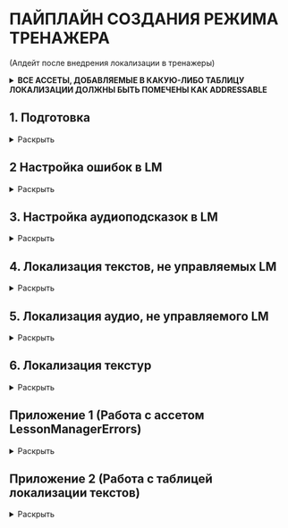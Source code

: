# ПАЙПЛАЙН СОЗДАНИЯ РЕЖИМА ТРЕНАЖЕРА  
(Апдейт после внедрения локализации в тренажеры)  

<details>
<summary><b>ВСЕ АССЕТЫ, ДОБАВЛЯЕМЫЕ В КАКУЮ-ЛИБО ТАБЛИЦУ ЛОКАЛИЗАЦИИ ДОЛЖНЫ БЫТЬ ПОМЕЧЕНЫ КАК ADDRESSABLE</b></summary>

Для того чтобы пометить ассет как Addressable необходимо поставить галочку в левой верхней части инспектора  
![Как пометить ассет как Addressable](../Images/HowToWorkWithLocalizedLM87.png)  

</details>

## 1. Подготовка  
<details>
<summary>Раскрыть</summary>

- Создать ассет LessonManagerErrors ([См. Приложение 1](#приложение-1-работа-с-ассетом-lessonmanagererrors))  
- Прилинковать ассет LessonManagerErrors к LessonManager  
![Прилинковать созданный ассет к LessonManager](../Images/HowToWorkWithLocalizedLM1.png)  
- Создать ассет AudioAdviceSO ([См. Приложение 3](#приложение-3-работа-с-ассетом-audioadviceso))  
- Прилинковать созданный ассет к LessonManager  
![Прилинковать ассет AudioAdviceSO к LessonManager](../Images/HowToWorkWithLocalizedLM2.png)  
- Если на сцене присутствует выпадающий список для выбора языка, то прилинковать к нему компонент ChangeLanguage. В ивенте SelectedIndexChanged выбрать метод OnLocaleChanged.
- Если на сцене не присутствует вышеуказанного выпадаюзего списка, то убедиться, что на префабе UI прилинкован компонент LocalizationInitializer
- Добавить к Lessonmanager компонент LMErrorsLocalizationHandler  
- В поле StringTableName вписать имя таблицы локализации, связанной с этим тренажером  
![Поле "StringTableName"](../Images/HowToWorkWithLocalizedLM2.png)  

</details>

## 2 Настройка ошибок в LM  
<details>
<summary>Раскрыть</summary>

- Открыть LM (Window-LessonManager_V2)  
![Открытие окна LM](../Images/HowToWorkWithLocalizedLM58.png)  
- Выбрать режим из выпадающего списка  
![Выбор режима LM](../Images/HowToWorkWithLocalizedLM3.png)  
- Открыть шаг, который необходимо настроить, нажав на кнопку с ID шага  
![Открытие шага](../Images/HowToWorkWithLocalizedLM4.png)  
- Раскрыть блок "Список ивентов, являющихся ошибкой"  
![Блок "Список ивентов, являющихся ошибкой"](../Images/HowToWorkWithLocalizedLM5.png)  

### 2.1 Добавление ошибки в шаг  

- Нажать кнопку “+”  
![Кнопка "+"](../Images/HowToWorkWithLocalizedLM6.png)  
- Из выпадающего списка необходимо выбрать имя ивента, который считается ошибкой, настроенный в ассете LessonManagerErrors  
![Выбор целевого ивента](../Images/HowToWorkWithLocalizedLM7.png)  
- Из выпадающего списка необходимо выбрать имя описания ошибки, настроенного в ассете LessonManagerErrors  
![Выбор описания ошибки](../Images/HowToWorkWithLocalizedLM8.png)  

### 2.2 Удаление ошибки из шага  

- Нажать на кнопку “-” под именем ивента  
![Удаление ошибки](../Images/HowToWorkWithLocalizedLM9.png)  
  
Если текста ошибки нет ни в одном значении выпадающего списка, доступного из LM, то необходимо добавить его в ассет LessonManagerErrors ([См. Приложение 1](#приложение-1-работа-с-ассетом-lessonmanagererrors))  

</details>

## 3. Настройка аудиоподсказок в LM  
<details>
<summary>Раскрыть</summary>

- Открыть LM (Window-LessonManager_V2)  
![Открытие окна LM](../Images/HowToWorkWithLocalizedLM58.png)  
- Выбрать режим из выпадающего списка  
![Выбор режима LM](../Images/HowToWorkWithLocalizedLM3.png)  
- Открыть шаг, который необходимо настроить, нажав на кнопку с ID шага  
![Открытие шага](../Images/HowToWorkWithLocalizedLM4.png)  
- Раскрыть блок "Аудио подсказка"  
![Блок "Аудио подсказка"](../Images/HowToWorkWithLocalizedLM59.png)  

### 3.1 Добавление аудиоподсказки в шаг  
  
- Из выпадающего списка необходимо выбрать имя аудиоподсказки  
![Выбор имени аудиоподсказки](../Images/HowToWorkWithLocalizedLM60.png)  
- В поле "Задержка" вписать значение - количество секунд между началом шага и запуском проигрывания аудиоподсказки  
![Поле "Задержка"](../Images/HowToWorkWithLocalizedLM61.png)  
- В поле "Время повтора" вписать значение - количество секунд через которое аудиоподсказка будет повторно запускаться после ее окончания. Чтобы отключить повтор аудиоподсказки значение этого поля следует оставить 0  
![Поле "Время повтора"](../Images/HowToWorkWithLocalizedLM62.png)  

### 3.2 Удаление аудиоподсказки из шага  

- Для удаления аудиоподсказки из шага достаточно в выпадающем списке выбрать значение "None"  
![Выбор имени аудиоподсказки](../Images/HowToWorkWithLocalizedLM60.png)  
  
Если аудиоподсказки нет ни в одном значении выпадающего списка, доступного из LM, то необходимо добавить его в ассет AudioAdviceSO ([См. Приложение 3](#приложение-3-работа-с-ассетом-audioadviceso))  

</details>

## 4. Локализация текстов, не управляемых LM  
<details>
<summary>Раскрыть</summary>

- Добавить локализуемый текст в таблицу локализации ([См. Приложение 2](#приложение-2-работа-с-таблицей-локализации-текстов))  
- На объект TextMeshPro, который необходимо локализовать, добавить компонент "LocalizeStringEvent"  
![Добавление компонента "LocalizeStringEvent"](../Images/HowToWorkWithLocalizedLM77.png)  
- В поле "StringReference" из выпадающего списка выбрать таблицу и ключ локализации  
![Поле "StringReference"](../Images/HowToWorkWithLocalizedLM78.png)  
- Добавить ивент в UpdateString  
![Кнопка добавления ивента](../Images/HowToWorkWithLocalizedLM79.png)  
- В качестве целевого объекта выбрать сам объект  
![Выбор целевого объекта ивента](../Images/HowToWorkWithLocalizedLM80.png)  
- В качестве метода выбрать TextMeshPro->Text в блоке "Dynamic string"  
![Выбор метода для обновления локализации](../Images/HowToWorkWithLocalizedLM81.png)  

</details>

## 5. Локализация аудио, не управляемого LM  
<details>
<summary>Раскрыть</summary>

- Добавить локализуемый аудиоклип в таблицу локализации ([См. Приложение 4](#приложение-4-работа-с-таблицей-локализации-ассетов))  
- На объект AudioSource, который необходимо локализовать, добавить компонент "LocalizeAudioClipEvent"  
![Добавление компонента "LocalizeAudioClipEvent"](../Images/HowToWorkWithLocalizedLM82.png)  
- В поле "LocalizedAssetReference" из выпадающего списка выбрать таблицу и ключ локализации  
![Поле "LocalizedAssetReference"](../Images/HowToWorkWithLocalizedLM83.png)  
- Добавить ивент в UpdateAsset  
![Кнопка добавления ивента](../Images/HowToWorkWithLocalizedLM84.png)  
- В качестве целевого объекта выбрать сам объект  
![Выбор целевого объекта ивента](../Images/HowToWorkWithLocalizedLM85.png)  
- В качестве метода выбрать AudioSource->Clip в блоке "Dynamic string"  
![Выбор метода для обновления локализации](../Images/HowToWorkWithLocalizedLM86.png)  

</details>

## 6. Локализация текстур  
<details>
<summary>Раскрыть</summary>

- Добавить локализуемый материал в таблицу локализации ([См. Приложение 4](#приложение-4-работа-с-таблицей-локализации-ассетов))  
- На объект, который необходимо локализовать, добавить компонент "LocalizedMaterial"  
![Добавление компонента "LocalizedMaterial"](../Images/HowToWorkWithLocalizedLM88.png)  
- В поле ChangingMaterialIndex вписать индекс материала в MeshRenderer, который следует локализовать
![Поле "ChangingMaterialIndex"](../Images/HowToWorkWithLocalizedLM89.png)  
- В поле "LocalizedTexture" из выпадающего списка выбрать таблицу и ключ локализации  
![Поле "LocalizedTexture"](../Images/HowToWorkWithLocalizedLM90.png)  


</details>

## Приложение 1 (Работа с ассетом LessonManagerErrors)  
<details>
<summary>Раскрыть</summary>

### П.1.1 Создание ассета  

- Создать ассет LessonManagerErrors (ПКМ->Create->LessonManagerErrors)  
![Создание ассета LessonManagerErrors](../Images/HowToWorkWithLocalizedLM10.png)  
- В инспекторе включить Debug-режим (троеточие в правом верхнем углу инспектора -> Debug)  
![Включение Debug-режима инспектора](../Images/HowToWorkWithLocalizedLM11.png)  
- В поле SceneName ввести название сцены тренажера для которого проводятся действия  
![Установка целевой сцены для ассета](../Images/HowToWorkWithLocalizedLM12.png)  
- В инспекторе включить нормальный режим (троеточие в правом верхнем углу инспектора -> Normal)  
![Включение нормального режима инспектора](../Images/HowToWorkWithLocalizedLM13.png)  

### П.1.2 Добавление отслеживаемого ивента  

- Нажать кнопку "Add error"  
![Кнопка "Add error"](../Images/HowToWorkWithLocalizedLM14.png)  
- Раскрыть созданное поле  
![Созданный элемент ассета](../Images/HowToWorkWithLocalizedLM15.png)  
- Ввести в поле ErrorKey имя ключа для этого ивента  
![Поле "ErrorKey"](../Images/HowToWorkWithLocalizedLM16.png)  
- Из выпадающего списка EventName выбрать ивент, который считается ошибкой  
![Ивенты тренажера](../Images/HowToWorkWithLocalizedLM17.png)  

### П.1.3 Добавление описания ошибки  

- Нажать кнопку "Add description for \[EventKey\]"  
![Кнопка "Add description for \[EventKey\]"](../Images/HowToWorkWithLocalizedLM18.png)  
- Раскрыть созданное поле  
![Добавленный ключ описания](../Images/HowToWorkWithLocalizedLM19.png)  
- В поле DescriptionKey ввести имя описания  
![Ключ описания](../Images/HowToWorkWithLocalizedLM20.png)  
- Из выпадающего списка TableCollection выбрать коллекцию таблиц, откуда брать локализацию  
![Коллекция таблиц](../Images/HowToWorkWithLocalizedLM21.png)  
- Из выпадающего списка LocalizationKeys выбрать ключ локализации  
![Ключ локализации](../Images/HowToWorkWithLocalizedLM22.png)  
- Нажать кнопку Save  
![Кнопка "Save"](../Images/HowToWorkWithLocalizedLM23.png)  

### П.1.4 Удаление ошибки  

- Если удаляемое описание единственное для ивента, то достаточно нажать на кнопку Delete event \[EventKey\] from asset  
![Кнопка "Delete event \[EventKey\] from asset"](../Images/HowToWorkWithLocalizedLM24.png)  
- Если у ивента, с которым связано описание оно не одно, то необходимо нажать кнопку Delete description \[DescriptionKey\]  
![Кнопка "Delete description \[DescriptionKey\]"](../Images/HowToWorkWithLocalizedLM25.png)  

В случае, если описание ошибки не присутствует ни в каком ключе локализации его необходимо добавить в таблицу локализации ([См. Приложение 2](#приложение-2-работа-с-таблицей-локализации-текстов))  

</details>

## Приложение 2 (Работа с таблицей локализации текстов)  
<details>
<summary>Раскрыть</summary>

**Важно! Для каждого типа данных и для каждого тренажера создается отдельная таблица**  

### П.2.1 Создание теблицы локализации  

- Создать папку по пути Assets/Localization использовав в качестве названия название тренажера (Если папка существует, данный пункт пропустить)  
- Открыть окно редактирования таблиц локализации (Window->AssetManagment->LocalizationTables)  
![Как открыть окно редактирования таблиц локализации"](../Images/HowToWorkWithLocalizedLM26.png)  
- В открывшемся окне выбрать вкладку NewTableCollection  
![Вкладка NewTableCollection](../Images/HowToWorkWithLocalizedLM27.png)  
- В поле Type выбрать из выпадающего списка тип StringTableCollection  
![Поле Type](../Images/HowToWorkWithLocalizedLM28.png)  
- В поле Name ввести название таблицы (\[Имя тренажера\]Texts)  
![Поле Name](../Images/HowToWorkWithLocalizedLM29.png)  
- Нажать кнопку "Create"  
![Кнопка "Create"](../Images/HowToWorkWithLocalizedLM30.png)  
- В диалоговом окне указать путь к созданной ранее папке  

### П.2.2 Добавление значения в таблицу локализации  

- Из выпадающего списка выбрать редактируемую таблицу локализации  
![Выбор редактируемой таблицы локализации](../Images/HowToWorkWithLocalizedLM31.png)  
- Нажать кнопку "AddNewEntry"  
![Кнопка "AddNewEntry"](../Images/HowToWorkWithLocalizedLM32.png)  
- В ячейку на пересечении столбца "Key" и созданной строки ввести имя ключа добавляемого в таблицу  
![Ячейка для имени ключа](../Images/HowToWorkWithLocalizedLM33.png)  
- В ячейку на пересечении столбца "\[Имя языка на английском языке\]" и созданной строки ввести текстовое значение на данном языке  
![Ячейка для локализовнного текста](../Images/HowToWorkWithLocalizedLM34.png)  
### П.2.3 Удаление значения из таблицы локализации  

- Нажать кнопку "-" справа от имени ключа  
![Кнопка "-"](../Images/HowToWorkWithLocalizedLM35.png)  

### П.2.3 Синхронизация таблицы локализации текста с гугл таблицами  
<details>
<summary>Раскрыть</summary>

#### П.2.3.1 Создание и настройка подключения к гугл таблицам  

- Создать ассет GoogleSheetsProvider (ПКМ->Create->Localization->GooogleSheetProvider)  
![Создание ассета GoogleSheetsProvider](../Images/HowToWorkWithLocalizedLM36.png)  
- в поле ApplicationName вписать имя приложения в гугл-сурвисах (vr-trainers-localization)  
![Поле "ApplicationName"](../Images/HowToWorkWithLocalizedLM37.png)  
- Из выпадающего списка выбрать тип аутентификации OAuth  
![Выбор типа аутентификации](../Images/HowToWorkWithLocalizedLM38.png)  
- в поле ClientID вписать ID, выданный ответственным за приложение для синхронизации с гугл таблицами  
![Поле "ClientID"](../Images/HowToWorkWithLocalizedLM39.png)  
- В поле ClientSecret вписать пароль, выданный ответственным за приложение для синхронизации с гугл таблицами  
![Поле "ClientSecret"](../Images/HowToWorkWithLocalizedLM40.png)  
- Нажать кнопку Authorize  
![Кнопка "Authorize"](../Images/HowToWorkWithLocalizedLM41.png)  
- В открывшемся окне браузера выбрать гугл аккаунт, который будет использоваться для работы с гугл таблицами  
- Резальтатом таких действий должно стать сообщение в консоли "Authorized \[Дата\] \[Время\]"  
![Результат авторизации](../Images/HowToWorkWithLocalizedLM42.png)  

#### П.2.3.2 Настройка таблицы для последующей синхронизации с гугл таблицами  

- Выбрать ассет коллекции таблиц (Пример иконки ниже)  
![Пример иконки ассет коллекции таблиц](../Images/HowToWorkWithLocalizedLM43.png)  
- В блоке Extenshions нажать кнопку "+"  
![Кнопка "+"](../Images/HowToWorkWithLocalizedLM44.png)  
- Выбрать GoogleSheetExtenshions  
![Выбор типа расширения](../Images/HowToWorkWithLocalizedLM45.png)  
- В поле SheetsServiceProvider выбрать ассет провайдера гугл таблиц  
![Линковка GoogleSheetsProvider](../Images/HowToWorkWithLocalizedLM46.png)  
- В поле SpreadSheetID ввести ID гугл таблицы  
![Поле "SpreadSheetID"](../Images/HowToWorkWithLocalizedLM47.png)  
- В блоке MapppedColumns нажать кнопку "+"  
![Кнопка "+"](../Images/HowToWorkWithLocalizedLM51.png)  
- Из выпадающего списка выбрать KeyColumn  
![Выбор типа ячейки "Key"](../Images/HowToWorkWithLocalizedLM52.png)  
- В блоке MapppedColumns нажать кнопку "+"  
![Кнопка "+"](../Images/HowToWorkWithLocalizedLM51.png)  
- Из выпадающего списка выбрать LocaleColumn  
![Выбор типа ячейки "Locale"](../Images/HowToWorkWithLocalizedLM53.png)  
- В поле LocaleIdentifier выбрать английскую локаль  
![Выбор английской локали](../Images/HowToWorkWithLocalizedLM54.png)  
- В блоке MapppedColumns нажать кнопку "+"  
![Выбор типа ячейки "Locale"](../Images/HowToWorkWithLocalizedLM51.png)  
- Из выпадающего списка выбрать LocaleColumn  
![Выбор типа ячейки](../Images/HowToWorkWithLocalizedLM53.png)  
- В поле LocaleIdentifier выбрать русскую локаль  
![Выбор русской локали](../Images/HowToWorkWithLocalizedLM55.png)  
- Под полем SheetID ввести имя таблицы  
![Поле ввода имени нового листа](../Images/HowToWorkWithLocalizedLM48.png)  
- Нажать кнопку AddSheet  
![Кнопка "AddSheet"](../Images/HowToWorkWithLocalizedLM49.png)  
- Из выпадающего списка выбрать созданный лист  
![Выбор созданного листа](../Images/HowToWorkWithLocalizedLM50.png)  


*Примечание. Существует более краткий вариант настройки, который нормально работает, если не трогались дефолтные настройки. Данный вариант ОБЯЗАТЕЛЬНО требует проверки автоматики*  
<details>
<summary>Краткий вариант</summary>

- Выбрать ассет коллекции таблиц (Пример иконки ниже)  
![Пример иконки ассет коллекции таблиц](../Images/HowToWorkWithLocalizedLM43.png)  
- В блоке Extenshions нажать кнопку "+"  
![Кнопка "+"](../Images/HowToWorkWithLocalizedLM44.png)  
- Выбрать GoogleSheetExtenshions  
![Выбор типа расширения](../Images/HowToWorkWithLocalizedLM45.png)  
- В поле SheetsServiceProvider выбрать ассет провайдера гугл таблиц  
![Линковка GoogleSheetsProvider](../Images/HowToWorkWithLocalizedLM46.png)  
- В поле SpreadSheetID ввести ID гугл таблицы  
![Поле "SpreadSheetID"](../Images/HowToWorkWithLocalizedLM47.png)  
- В блоке MapppedColumns нажать кнопку "+"  
![Кнопка "+"](../Images/HowToWorkWithLocalizedLM51.png)  
- Из выпадающего списка выбрать Add Default Column  
![Кнопка "Add Default Column"](../Images/HowToWorkWithLocalizedLM92.png)  
- Под полем SheetID ввести имя таблицы  
![Поле ввода имени нового листа](../Images/HowToWorkWithLocalizedLM48.png)  
- Нажать кнопку AddSheet  
![Кнопка "AddSheet"](../Images/HowToWorkWithLocalizedLM49.png)  
- Из выпадающего списка выбрать созданный лист  
![Выбор созданного листа](../Images/HowToWorkWithLocalizedLM50.png)  

</summary>

#### П.2.3.3 Синхронизация серверной таблицы с таблицей в проекте  

- Выбрать ассет коллекции таблиц (Пример иконки ниже)  
![Пример иконки ассет коллекции таблиц](../Images/HowToWorkWithLocalizedLM43.png)  
- Нажать кнопку Push  
![Пример иконки ассет коллекции таблиц](../Images/HowToWorkWithLocalizedLM56.png)  

#### П.2.3.4 Синхронизация таблицы в проекте с серверной таблицей  

- Выбрать ассет коллекции таблиц (Пример иконки ниже)  
![Пример иконки ассет коллекции таблиц](../Images/HowToWorkWithLocalizedLM43.png)  
- Нажать кнопку Pull  
![Пример иконки ассет коллекции таблиц](../Images/HowToWorkWithLocalizedLM57.png)  

</details>

</details>

## Приложение 3 (Работа с ассетом AudioAdviceSO)  
<details>
<summary>Раскрыть</summary>

### П.3.1 Создание ассета  

- Создать ассет (ПКМ->Create->AudioAdviceSO)  
![Пример иконки ассет коллекции таблиц](../Images/HowToWorkWithLocalizedLM63.png)  

### П.3.2 Добавление аудиоподсказки в ассет  

- Раскрыть блок с именем режима, в который надо добавить аудиоподсказку  
![Блок с именем режима](../Images/HowToWorkWithLocalizedLM64.png)  
- Нажать кнопку "AddAudioAdvice for \[Имя режима\]"  
![Кнопка "AddAudioAdvice for \[Имя режима\]"](../Images/HowToWorkWithLocalizedLM65.png)  
- Раскрыть созданный элемент  
![Созданный элемент](../Images/HowToWorkWithLocalizedLM66.png)  
- В поле "ElementKey" ввести идентификатор аудиоподсказки по следующему формату: Step\[Номер шага\]_\[Первая буква названия режима\]  
![Поле "ElementKey"](../Images/HowToWorkWithLocalizedLM67.png)  
- В поле "LocalizedAsset" из выпадающего списка выбрать таблицу локализации и ключ локализации, который необходимо связать с данным элементом  
![Поле "LocalizedAsset"](../Images/HowToWorkWithLocalizedLM68.png)  

### П.3.3 Удаление аудиоподсказки из ассета  

- Раскрыть блок с именем режима, из которого надо удалить аудиоподсказку  
![Блок с именем режима](../Images/HowToWorkWithLocalizedLM64.png)  
- Нажать кнопку "Delete \[ElementKey\]"  
![Кнопка "Delete \[ElementKey\]"](../Images/HowToWorkWithLocalizedLM69.png)  

В случае, если описание ошибки не присутствует ни в каком ключе локализации его необходимо добавить в таблицу локализации ([См. Приложение 4](#приложение-4-работа-с-таблицей-локализации-ассетов))  

</details>

## Приложение 4 (Работа с таблицей локализации ассетов)  
<details>
<summary>Раскрыть</summary>

**Важно! Для каждого типа данных и для каждого тренажера создается отдельная таблица**  

### П.4.1 Создание таблицы локализации  

- Создать папку по пути Assets/Localization использовав в качестве названия название тренажера (Если папка существует, данный пункт пропустить)  
- Открыть окно редактирования таблиц локализации (Window->AssetManagment->LocalizationTables)  
![Как открыть окно редактирования таблиц локализации"](../Images/HowToWorkWithLocalizedLM26.png)  
- В открывшемся окне выбрать вкладку NewTableCollection  
![Вкладка NewTableCollection](../Images/HowToWorkWithLocalizedLM27.png)  
- В поле Type выбрать из выпадающего списка тип AssetTableCollection  
![Поле Type](../Images/HowToWorkWithLocalizedLM70.png)  
- В поле Name ввести название таблицы (\[Имя тренажера\]Texts)  
![Поле Name](../Images/HowToWorkWithLocalizedLM71.png)  
- Нажать кнопку "Create"  
![Кнопка "Create"](../Images/HowToWorkWithLocalizedLM72.png)  
- В диалоговом окне указать путь к созданной ранее папке  

### П.4.2 Добавление значения в таблицу локализации  

- Из выпадающего списка выбрать редактируемую таблицу локализации  
![Выбор редактируемой таблицы локализации](../Images/HowToWorkWithLocalizedLM73.png)  
- Нажать кнопку "AddNewEntry"  
![Кнопка "AddNewEntry"](../Images/HowToWorkWithLocalizedLM32.png)  
- В ячейку на пересечении столбца "Key" и созданной строки ввести имя ключа добавляемого в таблицу  
![Ячейка для имени ключа](../Images/HowToWorkWithLocalizedLM74.png)  
- В ячейку на пересечении столбца "\[Имя языка на английском языке\]" и созданной строки прилинковать локализованный ассет на языке столбца  
![Ячейка для локализовнного ассета](../Images/HowToWorkWithLocalizedLM75.png)  

### П.4.3 Удаление значения из таблицы локализации  

- Нажать кнопку "-" справа от имени ключа  
![Кнопка "-"](../Images/HowToWorkWithLocalizedLM76.png)  

</details>
